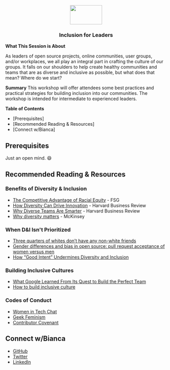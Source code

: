 <p align="center">
  <img src="https://user-images.githubusercontent.com/3791941/31036931-072760fe-a534-11e7-8cd7-0565bdc2727c.png" width="100" height="60">

  <h3 align="center">Inclusion for Leaders<br></h3>
</p>

**What This Session is About**

As leaders of open source projects, online communities, user groups, and/or workplaces, we all play an integral part in crafting the culture of our groups. It falls on our shoulders to help create healthy communities and teams that are as diverse and inclusive as possible, but what does that mean? Where do we start? 

**Summary**
This workshop will offer attendees some best practices and practical strategies for building inclusion into our communities. The workshop is intended for intermediate to experienced leaders.


**Table of Contents**
- [Prerequisites]
- [Recommended Reading & Resources]
- [Connect w/Bianca]

## Prerequisites
Just an open mind. :smile:

## Recommended Reading & Resources
### Benefits of Diversity & Inclusion
- [The Competitive Advantage of Racial Equity](https://www.fsg.org/publications/competitive-advantage-racial-equity) - FSG
- [How Diversity Can Drive Innovation](https://hbr.org/2013/12/how-diversity-can-drive-innovation) - Harvard Business Review
- [Why Diverse Teams Are Smarter](https://hbr.org/2016/11/why-diverse-teams-are-smarter) - Harvard Business Review
- [Why diversity matters](https://www.mckinsey.com/business-functions/organization/our-insights/why-diversity-matters) - McKinsey

### When D&I Isn't Prioritized
- [Three quarters of whites don’t have any non-white friends](https://www.washingtonpost.com/news/wonk/wp/2014/08/25/three-quarters-of-whites-dont-have-any-non-white-friends/?utm_term=.214747abd6a1)
- [Gender differences and bias in open source: pull request acceptance of women versus men](https://peerj.com/articles/cs-111/)
- [How “Good Intent” Undermines Diversity and Inclusion](https://thebias.com/2017/09/26/how-good-intent-undermines-diversity-and-inclusion/)

### Building Inclusive Cultures
- [What Google Learned From Its Quest to Build the Perfect Team](https://www.nytimes.com/2016/02/28/magazine/what-google-learned-from-its-quest-to-build-the-perfect-team.html)
- [How to build inclusive culture](https://medium.com/@nmsanchez/how-to-build-inclusive-culture-360160f417a1)

### Codes of Conduct
- [Women in Tech Chat](http://witchat.github.io/) 
- [Geek Feminism](https://geekfeminism.org/about/code-of-conduct/)
- [Contributor Covenant](https://www.contributor-covenant.org/)


## Connect w/Bianca
- [GitHub](https://github.com/bescalante)
- [Twitter](https://twitter.com/BiancaCreating)
- [LinkedIn](https://www.linkedin.com/in/biancaescalante/)

